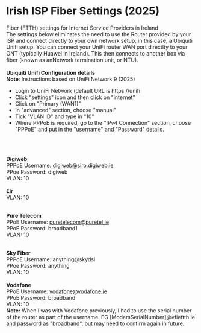 # Irish ISP Fiber Settings (2025)
Fiber (FTTH) settings for Internet Service Providers in Ireland<br/>
The settings below eliminates the need to use the Router provided by your ISP and connect directly to your own network setup, in this case, a Ubiquiti Unifi setup. You can connect your UniFi router WAN port directlty to your ONT (typically Huawei in Ireland). This then connects to another box via fiber (known as anNetwork termination unit, or NTU).<br/>
<br/>
**Ubiquiti Unifi Configuration details**<br/> 
**Note**: Instructions based on UniFi Network 9 (2025)
* Login to UniFi Network (default URL is https://unifi<br/> 
* Click "settings" icon and then click on "internet"<br/>
* Click on "Primary (WAN1)"<br/>
* In "advanced" section, choose "manual"<br/>
* Tick "VLAN ID" and type in "10"<br/>
* Where PPPoE is required, go to the "IPv4 Connection" section, choose "PPPoE" and put in the "username" and "Password" details.<br/>
<br/>
<br/>

**Digiweb** <br/>
PPPoE Username: digiweb@siro.digiweb.ie<br/>
PPoe Password: digiweb<br/>
VLAN: 10<br/>
<br/>
**Eir** <br/>
VLAN: 10<br/>
<br/>

**Pure Telecom** <br/>
PPoE Username: puretelecom@puretel.ie<br/>
PPoE Password: broadband1<br/>
VLAN: 10<br/>
<br/>


**Sky Fiber** <br/>
PPPoE Username: anything@skydsl<br/>
PPoe Password: anything<br/>
VLAN: 10<br/>
<br/>
**Vodafone** <br/>
PPoE Username: vodafone@vodafone.ie<br/>
PPoE Password: broadband<br/>
VLAN: 10<br/>
**Note:** When I was with Vodafone previously, I had to use the serial number of the router as part of the username. EG  [ModemSerialNumber]@vfieftth.ie and password as "broadband", but may need to confirm again in future.
<br/>



